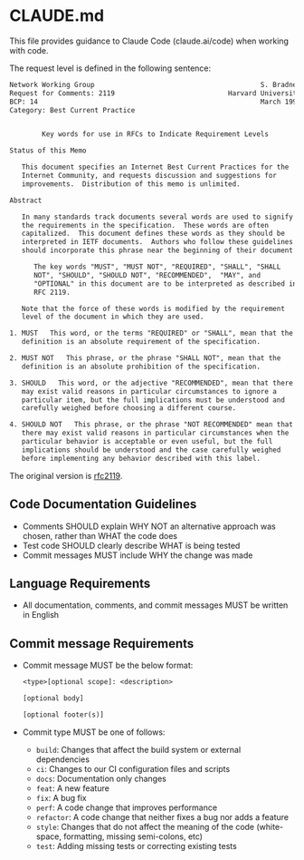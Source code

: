# CLAUDE.md

This file provides guidance to Claude Code (claude.ai/code) when working with code.

The request level is defined in the following sentence:

```txt
Network Working Group                                         S. Bradner
Request for Comments: 2119                            Harvard University
BCP: 14                                                       March 1997
Category: Best Current Practice


        Key words for use in RFCs to Indicate Requirement Levels

Status of this Memo

   This document specifies an Internet Best Current Practices for the
   Internet Community, and requests discussion and suggestions for
   improvements.  Distribution of this memo is unlimited.

Abstract

   In many standards track documents several words are used to signify
   the requirements in the specification.  These words are often
   capitalized.  This document defines these words as they should be
   interpreted in IETF documents.  Authors who follow these guidelines
   should incorporate this phrase near the beginning of their document:

      The key words "MUST", "MUST NOT", "REQUIRED", "SHALL", "SHALL
      NOT", "SHOULD", "SHOULD NOT", "RECOMMENDED",  "MAY", and
      "OPTIONAL" in this document are to be interpreted as described in
      RFC 2119.

   Note that the force of these words is modified by the requirement
   level of the document in which they are used.

1. MUST   This word, or the terms "REQUIRED" or "SHALL", mean that the
   definition is an absolute requirement of the specification.

2. MUST NOT   This phrase, or the phrase "SHALL NOT", mean that the
   definition is an absolute prohibition of the specification.

3. SHOULD   This word, or the adjective "RECOMMENDED", mean that there
   may exist valid reasons in particular circumstances to ignore a
   particular item, but the full implications must be understood and
   carefully weighed before choosing a different course.

4. SHOULD NOT   This phrase, or the phrase "NOT RECOMMENDED" mean that
   there may exist valid reasons in particular circumstances when the
   particular behavior is acceptable or even useful, but the full
   implications should be understood and the case carefully weighed
   before implementing any behavior described with this label.
```

The original version is [rfc2119](https://www.ietf.org/rfc/rfc2119.txt).

## Code Documentation Guidelines

- Comments SHOULD explain WHY NOT an alternative approach was chosen, rather than WHAT the code does
- Test code SHOULD clearly describe WHAT is being tested
- Commit messages MUST include WHY the change was made

## Language Requirements

- All documentation, comments, and commit messages MUST be written in English

## Commit message Requirements

- Commit message MUST be the below format:

    ```txt
    <type>[optional scope]: <description>

    [optional body]

    [optional footer(s)]
    ```

- Commit type MUST be one of follows:
    - `build`: Changes that affect the build system or external dependencies
    - `ci`: Changes to our CI configuration files and scripts
    - `docs`: Documentation only changes
    - `feat`: A new feature
    - `fix`: A bug fix
    - `perf`: A code change that improves performance
    - `refactor`: A code change that neither fixes a bug nor adds a feature
    - `style`: Changes that do not affect the meaning of the code (white-space, formatting, missing semi-colons, etc)
    - `test`: Adding missing tests or correcting existing tests
